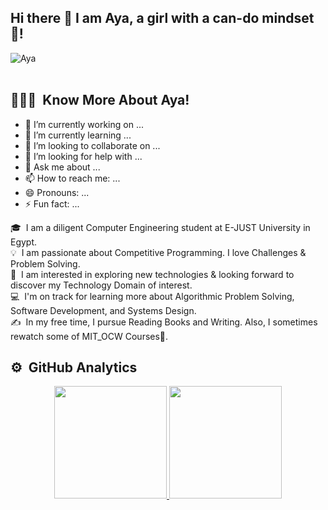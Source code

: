 ## Hi there 👋 I am Aya, a girl with a can-do mindset 👀!



<div align="">
  <img src="https://komarev.com/ghpvc/?username=7-aya&label=Profile%20views&color=0e75b6&style=flat" alt="Aya" />
</div>

<br />

## 👨🏻‍💻 &nbsp;Know More About Aya!

- 🔭 I’m currently working on ...
- 🌱 I’m currently learning ...
- 👯 I’m looking to collaborate on ...
- 🤔 I’m looking for help with ...
- 💬 Ask me about ...
- 📫 How to reach me: ...
- 😄 Pronouns: ...
- ⚡ Fun fact: ...

🎓 &nbsp;I am a diligent Computer Engineering student at E-JUST University in Egypt.\
💡 &nbsp;I am passionate about Competitive Programming. I love Challenges & Problem Solving.\
🌱 &nbsp;I am interested in exploring new technologies & looking forward to discover my Technology Domain of interest.\
💻 &nbsp;I'm on track for learning more about Algorithmic Problem Solving, Software Development, and Systems Design.\
✍️ &nbsp;In my free time, I pursue Reading Books and Writing. Also, I sometimes rewatch some of MIT_OCW Courses👀.


## ⚙️ &nbsp;GitHub Analytics

<p align="center">
<a href="https://github.com/7-aya">
  <img height="180em" src="https://github-readme-stats-eight-theta.vercel.app/api?username=7-aya&show_icons=true&theme=algolia&include_all_commits=true&count_private=true"/>
  <img height="180em" src="https://github-readme-stats-eight-theta.vercel.app/api/top-langs/?username=7-aya&layout=compact&langs_count=8&theme=algolia"/>
</a>
</p>





